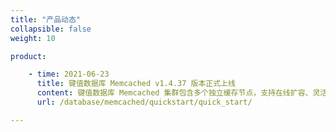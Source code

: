```yaml
---
title: "产品动态"
collapsible: false
weight: 10

product:

    - time: 2021-06-23
      title: 键值数据库 Memcached v1.4.37 版本正式上线
      content: 键值数据库 Memcached 集群包含多个独立缓存节点，支持在线扩容、灵活配置和监控告警等功能，并且运行于私有网络中，能够最大限度的保护用户数据的安全性。键值数据库 Memcached V1.4.37 提供了基于 Memcached v1.4.37 的原生支持。
      url: /database/memcached/quickstart/quick_start/

---
```


